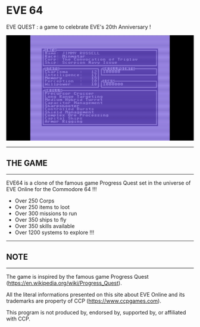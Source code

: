 # EVE 64

EVE QUEST : a game to celebrate EVE's 20th Anniversary !

![image](img.jpg)

---
## THE GAME
---
EVE64 is a clone of the famous game Progress Quest set in the universe of EVE Online for the Commodore 64 !!!

- Over 250 Corps
- Over 250 items to loot
- Over 300 missions to run
- Over 350 ships to fly
- Over 350 skills available
- Over 1200 systems to explore !!!

---
## NOTE
---
The game is inspired by the famous game Progress Quest (https://en.wikipedia.org/wiki/Progress_Quest).

All the literal informations presented on this site about EVE Online and its trademarks are property of CCP (https://www.ccpgames.com). 

This program is not produced by, endorsed by, supported by, or affiliated with CCP.
